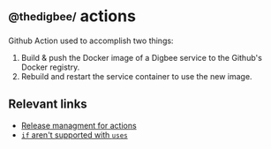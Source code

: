 # <sub><sup>@thedigbee/</sup></sub> actions

Github Action used to accomplish two things:

1. Build & push the Docker image of a Digbee service to the Github's Docker registry.
2. Rebuild and restart the service container to use the new image.

## Relevant links

- [Release managment for actions](https://docs.github.com/en/actions/creating-actions/about-actions#using-release-management-for-actions)
- [`if` aren't supported with `uses`](https://github.community/t/composite-action-if-isnt-supported-with-uses/199797)
